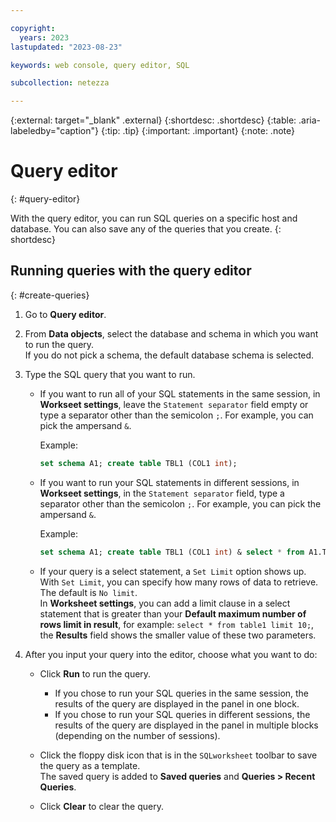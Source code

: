 ```yaml
---

copyright:
  years: 2023
lastupdated: "2023-08-23"

keywords: web console, query editor, SQL

subcollection: netezza

---
```


{:external: target="_blank" .external}
{:shortdesc: .shortdesc}
{:table: .aria-labeledby="caption"}
{:tip: .tip}
{:important: .important}
{:note: .note}

# Query editor
{: #query-editor}

With the query editor, you can run SQL queries on a specific host and database. You can also save any of the queries that you create.
{: shortdesc}

## Running queries with the query editor
{: #create-queries}

1. Go to **Query editor**.
1. From **Data objects**, select the database and schema in which you want to run the query.  
   If you do not pick a schema, the default database schema is selected.

1. Type the SQL query that you want to run.  

   - If you want to run all of your SQL statements in the same session, in **Workseet settings**, leave the `Statement separator` field empty or type a separator other than the semicolon `;`. For example, you can pick the ampersand `&`.

      Example:

      ```sql
      set schema A1; create table TBL1 (COL1 int); 
      ```

   - If you want to run your SQL statements in different sessions, in **Workseet settings**, in the `Statement separator` field, type a separator other than the semicolon `;`. For example, you can pick the ampersand `&`.

      Example:

      ```sql
      set schema A1; create table TBL1 (COL1 int) & select * from A1.TBL1
      ```

   - If your query is a select statement, a `Set Limit` option shows up. With `Set Limit`, you can specify how many rows of data to retrieve. The default is `No limit`.  
     In **Worksheet settings**, you can add a limit clause in a select statement that is greater than your **Default maximum number of rows limit in result**, for example: `select * from table1 limit 10;`, the **Results** field shows the smaller value of these two parameters.

1. After you input your query into the editor, choose what you want to do:

   - Click **Run** to run the query.  

     - If you chose to run your SQL queries in the same session, the results of the query are displayed in the panel in one block.
     - If you chose to run your SQL queries in different sessions, the results of the query are displayed in the panel in multiple blocks (depending on the number of sessions).
 
   - Click the floppy disk icon that is in the `SQLworksheet` toolbar to save the query as a template.  
     The saved query is added to **Saved queries** and **Queries > Recent Queries**.

   - Click **Clear** to clear the query.

